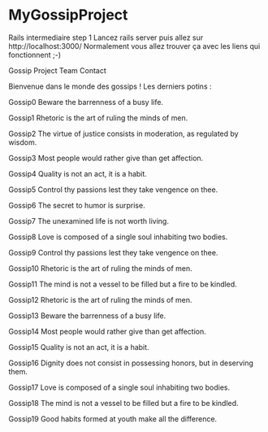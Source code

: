 # MyGossipProject
Rails intermediaire step 1
Lancez rails server puis allez sur http://localhost:3000/
Normalement vous allez trouver ça avec les liens qui fonctionnent ;-)


Gossip Project                                                                              Team     Contact

Bienvenue dans le monde des gossips !
Les derniers potins :

Gossip0
Beware the barrenness of a busy life.

Gossip1
Rhetoric is the art of ruling the minds of men.

Gossip2
The virtue of justice consists in moderation, as regulated by wisdom.

Gossip3
Most people would rather give than get affection.

Gossip4
Quality is not an act, it is a habit.

Gossip5
Control thy passions lest they take vengence on thee.

Gossip6
The secret to humor is surprise.

Gossip7
The unexamined life is not worth living.

Gossip8
Love is composed of a single soul inhabiting two bodies.

Gossip9
Control thy passions lest they take vengence on thee.

Gossip10
Rhetoric is the art of ruling the minds of men.

Gossip11
The mind is not a vessel to be filled but a fire to be kindled.

Gossip12
Rhetoric is the art of ruling the minds of men.

Gossip13
Beware the barrenness of a busy life.

Gossip14
Most people would rather give than get affection.

Gossip15
Quality is not an act, it is a habit.

Gossip16
Dignity does not consist in possessing honors, but in deserving them.

Gossip17
Love is composed of a single soul inhabiting two bodies.

Gossip18
The mind is not a vessel to be filled but a fire to be kindled.

Gossip19
Good habits formed at youth make all the difference. 
